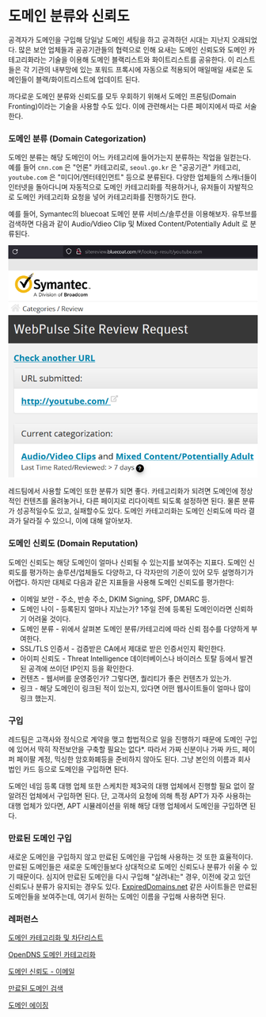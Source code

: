 # 도메인 분류와 신뢰도

공격자가 도메인을 구입해 당일날 도메인 세팅을 하고 공격하던 시대는 지난지 오래되었다. 많은 보안 업체들과 공공기관들의 협력으로 인해 요새는 도메인 신뢰도와 도메인 카테고리화라는 기술을 이용해 도메인 블랙리스트와 화이트리스트를 공유한다. 이 리스트들은 각 기관의 내부망에 있는 포워드 프록시에 자동으로 적용되어 매일매일 새로운 도메인들이 블랙/화이트리스트에 업데이트 된다.

까다로운 도메인 분류와 신뢰도를 모두 우회하기 위해서 도메인 프론팅(Domain Fronting)이라는 기술을 사용할 수도 있다. 이에 관련해서는 다른 페이지에서 따로 서술한다.

### 도메인 분류 (Domain Categorization)

도메인 분류는 해당 도메인이 어느 카테고리에 들어가는지 분류하는 작업을 일컫는다. 예를 들어 `cnn.com` 은 "언론" 카테고리로, `seoul.go.kr` 은 "공공기관" 카테고리, `youtube.com` 은 "미디어/엔터테인먼트" 등으로 분류된다. 다양한 업체들의 스캐너들이 인터넷을 돌아다니며 자동적으로 도메인 카테고리화를 적용하거나, 유저들이 자발적으로 도메인 카테고리화 요청을 넣어 카테고리화를 진행하기도 한다.

예를 들어, Symantec의 bluecoat 도메인 분류 서비스/솔루션을 이용해보자. 유투브를 검색하면 다음과 같이 Audio/Vdieo Clip 및 Mixed Content/Potentially Adult 로 분류된다.

![](<../.gitbook/assets/image (2) (1) (1) (1).png>)

레드팀에서 사용할 도메인 또한 분류가 되면 좋다. 카테고리화가 되려면 도메인에 정상적인 컨텐츠를 올려놓거나, 다른 페이지로 리다이렉트 되도록 설정하면 된다. 물론 분류가 성공적일수도 있고, 실패할수도 있다. 도메인 카테고리화는 도메인 신뢰도에 따라 결과가 달라질 수 있으니, 이에 대해 알아보자.

### 도메인 신뢰도 (Domain Reputation)

도메인 신뢰도는 해당 도메인이 얼마나 신뢰될 수 있는지를 보여주는 지표다. 도메인 신뢰도를 평가하는 솔루션/업체들도 다양하고, 다 각자만의 기준이 있어 모두 설명하기가 어렵다. 하지만 대체로 다음과 같은 지표들을 사용해 도메인 신뢰도를 평가한다:

* 이메일 보안 - 주소, 반송 주소, DKIM Signing, SPF, DMARC 등.
* 도메인 나이 - 등록된지 얼마나 지났는가? 1주일 전에 등록된 도메인이라면 신뢰하기 어려울 것이다.
* 도메인 분류 - 위에서 살펴본 도메인 분류/카테고리에 따라 신뢰 점수를 다양하게 부여한다.
* SSL/TLS 인증서 - 검증받은 CA에서 제대로 받은 인증서인지 확인한다.
* 아이피 신뢰도 - Threat Intelligence 데이터베이스나 바이러스 토탈 등에서 발견된 공격에 쓰이던 IP인지 등을 확인한다.
* 컨텐츠 - 웹서버를 운영중인가? 그렇다면, 퀄리티가 좋은 컨텐츠가 있는가.
* 링크 - 해당 도메인이 링크된 적이 있는지, 있다면 어떤 웹사이트들이 얼마나 많이 링크 했는지.

### 구입

레드팀은 고객사와 정식으로 계약을 맺고 합법적으로 일을 진행하기 때문에 도메인 구입에 있어서 딱히 작전보안을 구축할 필요는 없다\*. 따라서 가짜 신분이나 가짜 카드, 페이퍼 페이팔 계정, 믹싱한 암호화폐등을 준비하지 않아도 된다. 그냥 본인의 이름과 회사 법인 카드 등으로 도메인을 구입하면 된다.

도메인 네임 등록 대행 업체 또한 스케치한 제3국의 대행 업체에서 진행할 필요 없이 잘 알려진 업체에서 구입하면 된다. 단, 고객사의 요청에 의해 특정 APT가 자주 사용하는 대행 업체가 있다면, APT 시뮬레이션을 위해 해당 대행 업체에서 도메인을 구입하면 된다.

### 만료된 도메인 구입

새로운 도메인을 구입하지 않고 만료된 도메인을 구입해 사용하는 것 또한 효율적이다. 만료된 도메인들은 새로운 도메인들보다 상대적으로 도메인 신뢰도나 분류가 쉬울 수 있기 때문이다. 심지어 만료된 도메인을 다시 구입해 "살려내는" 경우, 이전에 갖고 있던 신뢰도나 분류가 유지되는 경우도 있다. [ExpiredDomains.net](https://www.expireddomains.net) 같은 사이트들은 만료된 도메인들을 보여주는데, 여기서 원하는 도메인 이름을 구입해 사용하면 된다.

### 레퍼런스

[도메인 카테고리화 및 차단리스트](https://github.com/bluscreenofjeff/Red-Team-Infrastructure-Wiki#categorization-and-blacklist-checking-resources)

[OpenDNS 도메인 카테고리화](https://community.opendns.com/domaintagging/)

[도메인 신뢰도 - 이메일](https://postmarkapp.com/blog/how-to-check-your-domain-reputation)

[만료된 도메인 검색](https://www.expireddomains.net)

[도메인 에이징](https://posts.specterops.io/being-a-good-domain-shepherd-57754edd955f)
